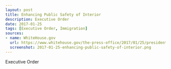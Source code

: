 ```yaml
---
layout: post
title: Enhancing Public Safety of Interior
description: Executive Order
date: 2017-01-25
tags: [Executive Order, Immigration]
sources: 
- name: WhiteHouse.gov
  url: https://www.whitehouse.gov/the-press-office/2017/01/25/presidential-executive-order-enhancing-public-safety-interior-united
  screenshot: 2017-01-25-enhancing-public-safety-of-interior.png
---
```

Executive Order